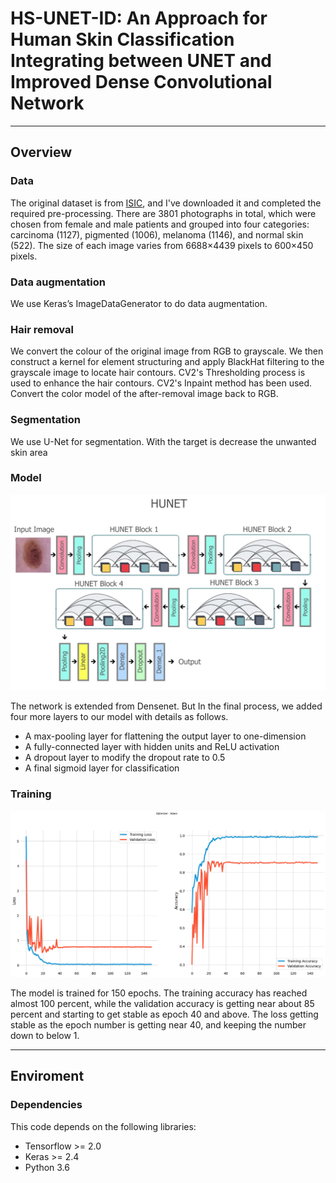 # HS-UNET-ID: An Approach for Human Skin Classification Integrating between UNET and Improved Dense Convolutional Network
---

## Overview

### Data

The original dataset is from [ISIC](https://www.isic-archive.com), and I've downloaded it and completed the required pre-processing. There are 3801 photographs in total, which were chosen from female and male patients and grouped into four categories: carcinoma (1127), pigmented (1006), melanoma (1146), and normal skin (522). The size of each image varies from 6688×4439 pixels to 600×450 pixels.

### Data augmentation

We use Keras’s ImageDataGenerator to do data augmentation.

### Hair removal

We convert the colour of the original image from RGB to grayscale. We then construct a kernel for element structuring and apply BlackHat filtering to the grayscale image to locate hair contours. CV2's Thresholding process is used to enhance the hair contours. CV2's Inpaint method has been used. Convert the color model of the after-removal image back to RGB.

### Segmentation

We use U-Net for segmentation. With the target is decrease the unwanted skin area 

### Model

![img/architect.png](img/architect.png)

The network is extended from Densenet. But In the final process, we added four more layers to our model with details as follows.
*  A max-pooling layer for flattening the output layer to one-dimension
*  A fully-connected layer with hidden units and ReLU activation
*  A dropout layer to modify the dropout rate to 0.5
*  A final sigmoid layer for classification

### Training

![img/acc-loss.png](img/acc-loss.png)

The model is trained for 150 epochs.
The training accuracy has reached almost 100 percent, while the validation accuracy is getting near about 85 percent and starting to get stable as epoch 40 and above. The loss getting stable as the epoch number is getting near 40, and keeping the number down to below 1.

---

## Enviroment

### Dependencies

This code depends on the following libraries:

* Tensorflow >= 2.0
* Keras >= 2.4
* Python 3.6
